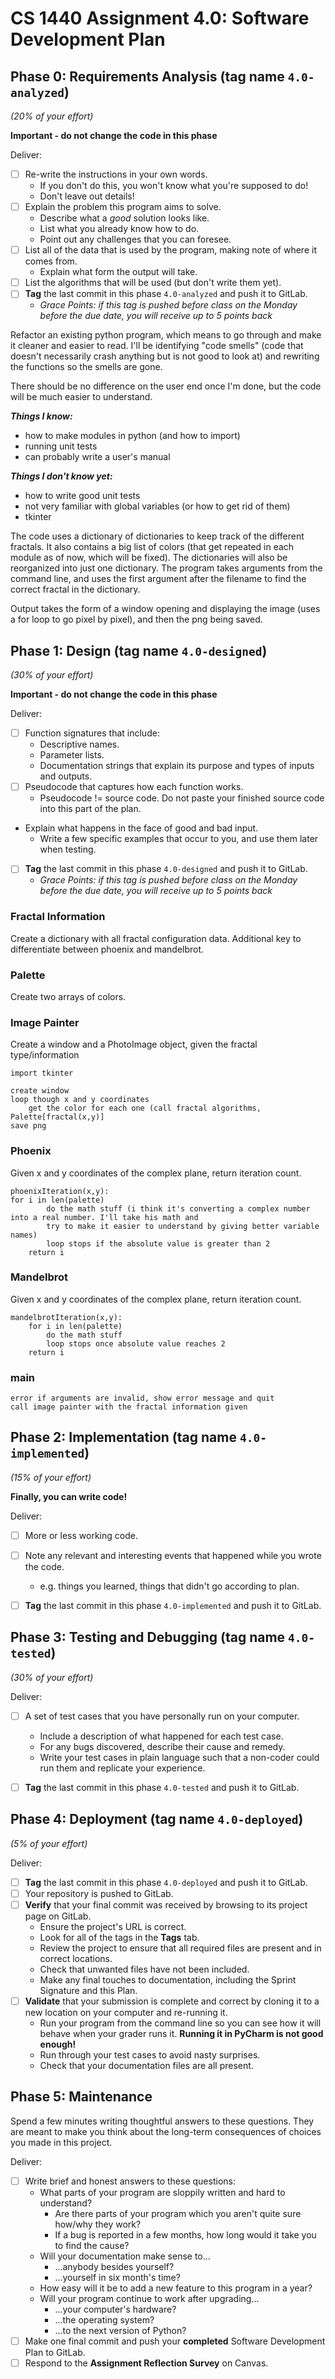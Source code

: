# CS 1440 Assignment 4.0: Software Development Plan

## Phase 0: Requirements Analysis (tag name `4.0-analyzed`)
*(20% of your effort)*

**Important - do not change the code in this phase**

Deliver:

*   [ ] Re-write the instructions in your own words.
    *   If you don't do this, you won't know what you're supposed to do!
    *   Don't leave out details!
*   [ ] Explain the problem this program aims to solve.
    *   Describe what a *good* solution looks like.
  *   List what you already know how to do.
  *   Point out any challenges that you can foresee.
*   [ ] List all of the data that is used by the program, making note of where it comes from.
    *   Explain what form the output will take.
*   [ ] List the algorithms that will be used (but don't write them yet).
*   [ ] **Tag** the last commit in this phase `4.0-analyzed` and push it to GitLab.
    *   *Grace Points: if this tag is pushed before class on the Monday before the due date, you will receive up to 5 points back*


Refactor an existing python program, which means to go through and make it cleaner and easier to read. I'll be identifying "code smells"
(code that doesn't necessarily crash anything but is not good to look at) and rewriting the functions so the smells are gone.

There should be no difference on the user end once I'm done, but the code will be much easier to understand.

***Things I know:***
* how to make modules in python (and how to import)
* running unit tests
* can probably write a user's manual

***Things I don't know yet:***
* how to write good unit tests
* not very familiar with global variables (or how to get rid of them)
* tkinter

The code uses a dictionary of dictionaries to keep track of the different fractals. It also contains a big list of colors 
(that get repeated in each module as of now, which will be fixed). The dictionaries will also be reorganized into just one dictionary.
The program takes arguments from the command line, and uses the first argument after the filename to find the correct fractal in the dictionary.

Output takes the form of a window opening and displaying the image (uses a for loop to go pixel by pixel), and then the png being saved.

## Phase 1: Design (tag name `4.0-designed`)
*(30% of your effort)*

**Important - do not change the code in this phase**

Deliver:

*   [ ] Function signatures that include:
    *   Descriptive names.
    *   Parameter lists.
    *   Documentation strings that explain its purpose and types of inputs and outputs.
*   [ ] Pseudocode that captures how each function works.
    *   Pseudocode != source code.  Do not paste your finished source code into this part of the plan.
*   Explain what happens in the face of good and bad input.
    *   Write a few specific examples that occur to you, and use them later when testing.
*   [ ] **Tag** the last commit in this phase `4.0-designed` and push it to GitLab.
    *   *Grace Points: if this tag is pushed before class on the Monday before the due date, you will receive up to 5 points back*

### Fractal Information
Create a dictionary with all fractal configuration data.
Additional key to differentiate between phoenix and mandelbrot.

### Palette
Create two arrays of colors.


### Image Painter
Create a window and a PhotoImage object, given the fractal type/information
```commandline
import tkinter

create window
loop though x and y coordinates
    get the color for each one (call fractal algorithms, Palette[fractal(x,y)]
save png
```

### Phoenix
Given x and y coordinates of the complex plane, return iteration count.
```commandline
phoenixIteration(x,y):
for i in len(palette)
        do the math stuff (i think it's converting a complex number into a real number. I'll take his math and 
        try to make it easier to understand by giving better variable names)
        loop stops if the absolute value is greater than 2
    return i
```

### Mandelbrot
Given x and y coordinates of the complex plane, return iteration count.
```commandline
mandelbrotIteration(x,y):
    for i in len(palette)
        do the math stuff
        loop stops once absolute value reaches 2
    return i
```

### main
```commandline
error if arguments are invalid, show error message and quit
call image painter with the fractal information given
```

## Phase 2: Implementation (tag name `4.0-implemented`)
*(15% of your effort)*

**Finally, you can write code!**

Deliver:

*   [ ] More or less working code.
*   [ ] Note any relevant and interesting events that happened while you wrote the code.
    *   e.g. things you learned, things that didn't go according to plan.
*   [ ] **Tag** the last commit in this phase `4.0-implemented` and push it to GitLab.


## Phase 3: Testing and Debugging (tag name `4.0-tested`)
*(30% of your effort)*

Deliver:

*   [ ] A set of test cases that you have personally run on your computer.
    *   Include a description of what happened for each test case.
    *   For any bugs discovered, describe their cause and remedy.
    *   Write your test cases in plain language such that a non-coder could run them and replicate your experience.
*   [ ] **Tag** the last commit in this phase `4.0-tested` and push it to GitLab.


## Phase 4: Deployment (tag name `4.0-deployed`)
*(5% of your effort)*

Deliver:

*   [ ] **Tag** the last commit in this phase `4.0-deployed` and push it to GitLab.
*   [ ] Your repository is pushed to GitLab.
*   [ ] **Verify** that your final commit was received by browsing to its project page on GitLab.
    *   Ensure the project's URL is correct.
    *   Look for all of the tags in the **Tags** tab.
    *   Review the project to ensure that all required files are present and in correct locations.
    *   Check that unwanted files have not been included.
    *   Make any final touches to documentation, including the Sprint Signature and this Plan.
*   [ ] **Validate** that your submission is complete and correct by cloning it to a new location on your computer and re-running it.
	*	Run your program from the command line so you can see how it will behave when your grader runs it.  **Running it in PyCharm is not good enough!**
    *   Run through your test cases to avoid nasty surprises.
    *   Check that your documentation files are all present.


## Phase 5: Maintenance

Spend a few minutes writing thoughtful answers to these questions.  They are meant to make you think about the long-term consequences of choices you made in this project.

Deliver:

*   [ ] Write brief and honest answers to these questions:
    *   What parts of your program are sloppily written and hard to understand?
        *   Are there parts of your program which you aren't quite sure how/why they work?
        *   If a bug is reported in a few months, how long would it take you to find the cause?
    *   Will your documentation make sense to...
        *   ...anybody besides yourself?
        *   ...yourself in six month's time?
    *   How easy will it be to add a new feature to this program in a year?
    *   Will your program continue to work after upgrading...
        *   ...your computer's hardware?
        *   ...the operating system?
        *   ...to the next version of Python?
*   [ ] Make one final commit and push your **completed** Software Development Plan to GitLab.
*   [ ] Respond to the **Assignment Reflection Survey** on Canvas.
